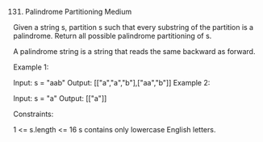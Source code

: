 131. Palindrome Partitioning
Medium

Given a string s, partition s such that every substring of the partition is a palindrome. Return all possible palindrome partitioning of s.

A palindrome string is a string that reads the same backward as forward.



Example 1:

Input: s = "aab"
Output: [["a","a","b"],["aa","b"]]
Example 2:

Input: s = "a"
Output: [["a"]]


Constraints:

1 <= s.length <= 16
s contains only lowercase English letters.
